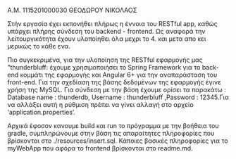 Α.Μ. 1115201000030
ΘΕΟΔΩΡΟΥ ΝΙΚΟΛΑΟΣ



Στήν εργασία έχει εκπονήθει πλήρως η έννοια του RESTful app, καθώς υπάρχει πλήρης σύνδεση του backend - frontend. Ως αναφορά την λείτουργικότητα έχουν υλοποίηθει όλα μεχρι το 4. και μετα απο κει μερικώς το κάθε ενα. 

Πιο συγκεκριμένα, για την υλοποίηση της RESTful εφαρμογής μας "thunderbluff: έχουμε χρησιμοποιήσει το Spring Framework για το back-end κομμάτι της εφαρμογής και 
Angular 6+ για την αναπαράσταση του front-end. Για την σχεδίαση της βάσης δεδομένων της εφαρμογής έγινε χρήση της MySQL. Για σύνδεση με την βάση έχουμε ορίσει τα παρακάτω : Database name : thunderdb, Username : thunderbluff ,Password : 12345.Για να αλλάξει αυτή η ρύθμιση πρέπει να γίνει αλλαγή στο αρχείο ‘application.properties’.

Αρχικά έφοσον κανουμε build και run το πρόγραμμα με την βοήθεια του gradle, συμπληρώνουμε στην βάση τις απαραίτητες πληροφορίες που βρίσκονται στο 
./resources/insert.sql. Κάποιες βασικές πληροφορίες για το myWebApp που αφόρα το frontend βρίσκονται στο readme.md.
